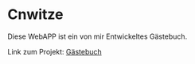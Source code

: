 # Cnwitze

Diese WebAPP ist ein von mir Entwickeltes Gästebuch.

Link zum Projekt:
[Gästebuch](http://server.max-bremer.info:8083/gb/)